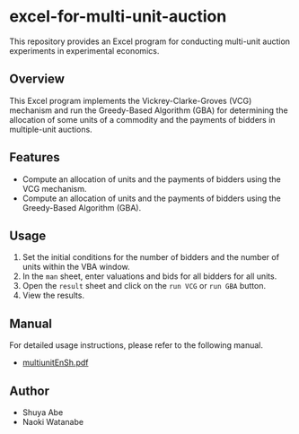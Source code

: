 # excel-for-multi-unit-auction

This repository provides an Excel program for conducting multi-unit auction experiments in experimental economics.

## Overview

This Excel program implements the Vickrey-Clarke-Groves (VCG) mechanism and run the Greedy-Based Algorithm (GBA) for determining the allocation of some units of a commodity and the payments of bidders in multiple-unit auctions.

## Features

*   Compute an allocation of units and the payments of bidders using the VCG mechanism.
*   Compute an allocation of units and the payments of bidders using the Greedy-Based Algorithm (GBA).

## Usage

1.  Set the initial conditions for the number of bidders and the number of units within the VBA window.
2.  In the `man` sheet, enter valuations and bids for all bidders for all units.
3.  Open the `result` sheet and click on the `run VCG` or `run GBA` button.
4.  View the results.

## Manual

For detailed usage instructions, please refer to the following manual.

*   [multiunitEnSh.pdf](https://github.com/shuya-abe/excel-for-multi-unit-auction/blob/main/multiunitEnSh.pdf)

## Author

*   Shuya Abe
*   Naoki Watanabe